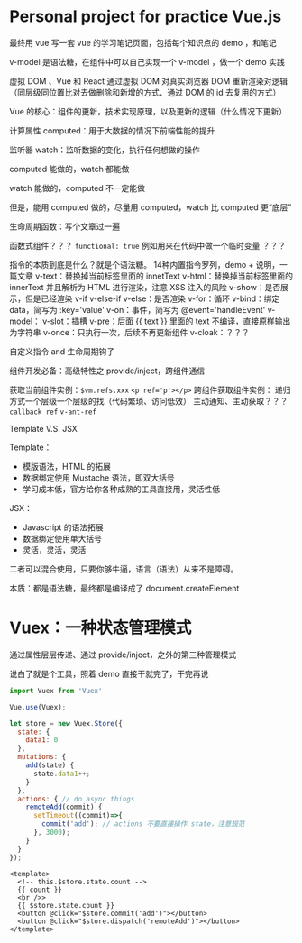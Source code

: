 # Personal project for practice Vue.js

最终用 vue 写一套 vue 的学习笔记页面，包括每个知识点的 demo ，和笔记

v-model 是语法糖，在组件中可以自己实现一个 v-model ，做一个 demo 实践

虚拟 DOM 、Vue 和 React 通过虚拟 DOM 对真实浏览器 DOM 重新渲染对逻辑（同层级同位置比对去做删除和新增的方式、通过 DOM 的 id 去复用的方式）

Vue 的核心：组件的更新，技术实现原理，以及更新的逻辑（什么情况下更新）

计算属性 computed：用于大数据的情况下前端性能的提升

监听器 watch：监听数据的变化，执行任何想做的操作

computed 能做的，watch 都能做

watch 能做的，computed 不一定能做

但是，能用 computed 做的，尽量用 computed，watch 比 computed 更“底层”

生命周期函数：写个文章过一遍

函数式组件？？？ `functional: true` 例如用来在代码中做一个临时变量 ？？？

指令的本质到底是什么？就是个语法糖。
14种内置指令罗列，demo + 说明，一篇文章
v-text：替换掉当前标签里面的 innetText
v-html：替换掉当前标签里面的 innerText 并且解析为 HTML 进行渲染，注意 XSS 注入的风险
v-show：是否展示，但是已经渲染
v-if v-else-if v-else：是否渲染
v-for：循环
v-bind：绑定 data，简写为 :key='value'
v-on：事件，简写为 @event='handleEvent'
v-model：
v-slot：插槽
v-pre：后面 {{ text }} 里面的 text 不编译，直接原样输出为字符串
v-once：只执行一次，后续不再更新组件
v-cloak：？？？

自定义指令 and 生命周期钩子

组件开发必备：高级特性之 provide/inject，跨组件通信

获取当前组件实例：`$vm.refs.xxx`  `<p ref='p'></p>`
跨组件获取组件实例：
递归方式一个层级一个层级的找（代码繁琐、访问低效）
主动通知、主动获取？？？ `callback ref` `v-ant-ref`

Template V.S. JSX

Template：
* 模版语法，HTML 的拓展
* 数据绑定使用 Mustache 语法，即双大括号
* 学习成本低，官方给你各种成熟的工具直接用，灵活性低

JSX：
* Javascript 的语法拓展
* 数据绑定使用单大括号
* 灵活，灵活，灵活

二者可以混合使用，只要你够牛逼，语言（语法）从来不是障碍。

本质：都是语法糖，最终都是编译成了 document.createElement

# Vuex：一种状态管理模式

通过属性层层传递、通过 provide/inject，之外的第三种管理模式

说白了就是个工具，照着 demo 直接干就完了，干完再说

```JavaScript
import Vuex from 'Vuex'

Vue.use(Vuex);

let store = new Vuex.Store({
  state: {
    data1: 0
  },
  mutations: {
    add(state) {
      state.data1++;
    }
  },
  actions: { // do async things
    remoteAdd(commit) {
      setTimeout((commit)=>{
        commit('add'); // actions 不要直接操作 state，注意规范
      }, 3000);
    }
  }
});
```
```
<template>
  <!-- this.$store.state.count -->
  {{ count }}
  <br />>
  {{ $store.state.count }}
  <button @click="$store.commit('add')"></button>
  <button @click="$store.dispatch('remoteAdd')"></button>
</template>
```